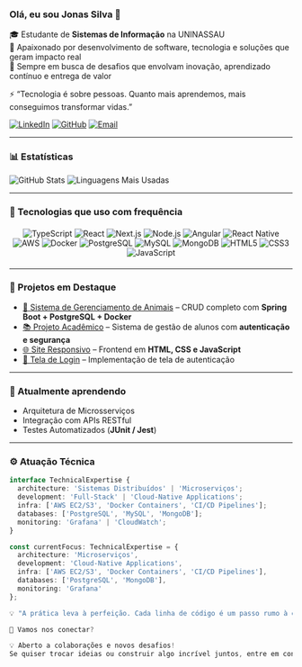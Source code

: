 ### Olá, eu sou Jonas Silva 👋
🎓 Estudante de **Sistemas de Informação** na UNINASSAU  
💼 Apaixonado por desenvolvimento de software, tecnologia e soluções que geram impacto real  
🚀 Sempre em busca de desafios que envolvam inovação, aprendizado contínuo e entrega de valor  

⚡ “Tecnologia é sobre pessoas. Quanto mais aprendemos, mais conseguimos transformar vidas.”

[![LinkedIn](https://img.shields.io/badge/-LinkedIn-0077B5?style=flat&logo=linkedin&logoColor=white)](https://www.linkedin.com/in/jonas-silva-699538230)
[![GitHub](https://img.shields.io/badge/-GitHub-181717?style=flat&logo=github&logoColor=white)](https://github.com/jonasferreira-silva1)
[![Email](https://img.shields.io/badge/-Email-D14836?style=flat&logo=gmail&logoColor=white)](mailto:jonas.fsilva1@hotmail.com)

---

### 📊 Estatísticas
![GitHub Stats](https://github-readme-stats.vercel.app/api?username=jonasferreira-silva1&show_icons=true&theme=tokyonight&hide_title=true&include_all_commits=true)
![Linguagens Mais Usadas](https://github-readme-stats.vercel.app/api/top-langs/?username=jonasferreira-silva1&layout=compact&theme=tokyonight)

---

### 🚀 Tecnologias que uso com frequência

<div align="center" style="margin: 20px 0">
  <img src="https://img.shields.io/badge/TypeScript-3178C6?style=flat&logo=typescript&logoColor=white" alt="TypeScript">
  <img src="https://img.shields.io/badge/React-20232A?style=flat&logo=react&logoColor=61DAFB" alt="React">
  <img src="https://img.shields.io/badge/Next.js-000000?style=flat&logo=next.js&logoColor=white" alt="Next.js">
  <img src="https://img.shields.io/badge/Node.js-339933?style=flat&logo=nodedotjs&logoColor=white" alt="Node.js">
  <img src="https://img.shields.io/badge/Angular-DD0031?style=flat&logo=angular&logoColor=white" alt="Angular">
  <img src="https://img.shields.io/badge/React_Native-20232A?style=flat&logo=react&logoColor=61DAFB" alt="React Native">
  <img src="https://img.shields.io/badge/AWS-232F3E?style=flat&logo=amazonaws&logoColor=FF9900" alt="AWS">
  <img src="https://img.shields.io/badge/Docker-2496ED?style=flat&logo=docker&logoColor=white" alt="Docker">
  <img src="https://img.shields.io/badge/PostgreSQL-4169E1?style=flat&logo=postgresql&logoColor=white" alt="PostgreSQL">
  <img src="https://img.shields.io/badge/MySQL-4479A1?style=flat&logo=mysql&logoColor=white" alt="MySQL">
  <img src="https://img.shields.io/badge/MongoDB-47A248?style=flat&logo=mongodb&logoColor=white" alt="MongoDB">
  <img src="https://img.shields.io/badge/HTML5-E34F26?style=flat&logo=html5&logoColor=white" alt="HTML5">
  <img src="https://img.shields.io/badge/CSS3-1572B6?style=flat&logo=css3&logoColor=white" alt="CSS3">
  <img src="https://img.shields.io/badge/JavaScript-F7DF1E?style=flat&logo=javascript&logoColor=black" alt="JavaScript">
</div>

---

### 📌 Projetos em Destaque
- [🐾 Sistema de Gerenciamento de Animais](https://github.com/jonasferreira-silva1/Clinica-api) – CRUD completo com **Spring Boot + PostgreSQL + Docker**  
- [📚 Projeto Acadêmico](https://github.com/jonasferreira-silva1/academic_project) – Sistema de gestão de alunos com **autenticação e segurança**  
- [🌐 Site Responsivo](https://github.com/jonasferreira-silva1/Projeto-Web-Html-Css-Js) – Frontend em **HTML, CSS e JavaScript**  
- [🔑 Tela de Login](https://github.com/jonasferreira-silva1/Tela-de-login) – Implementação de tela de autenticação  

---

### 📖 Atualmente aprendendo
- Arquitetura de Microsserviços  
- Integração com APIs RESTful  
- Testes Automatizados (**JUnit / Jest**)  

---

### ⚙️ Atuação Técnica

```ts
interface TechnicalExpertise {
  architecture: 'Sistemas Distribuídos' | 'Microserviços';
  development: 'Full-Stack' | 'Cloud-Native Applications';
  infra: ['AWS EC2/S3', 'Docker Containers', 'CI/CD Pipelines'];
  databases: ['PostgreSQL', 'MySQL', 'MongoDB'];
  monitoring: 'Grafana' | 'CloudWatch';
}

const currentFocus: TechnicalExpertise = {
  architecture: 'Microserviços',
  development: 'Cloud-Native Applications',
  infra: ['AWS EC2/S3', 'Docker Containers', 'CI/CD Pipelines'],
  databases: ['PostgreSQL', 'MongoDB'],
  monitoring: 'Grafana'
};

💡 "A prática leva à perfeição. Cada linha de código é um passo rumo à excelência."

🤝 Vamos nos conectar?

💡 Aberto a colaborações e novos desafios!
Se quiser trocar ideias ou construir algo incrível juntos, entre em contato. 🚀
